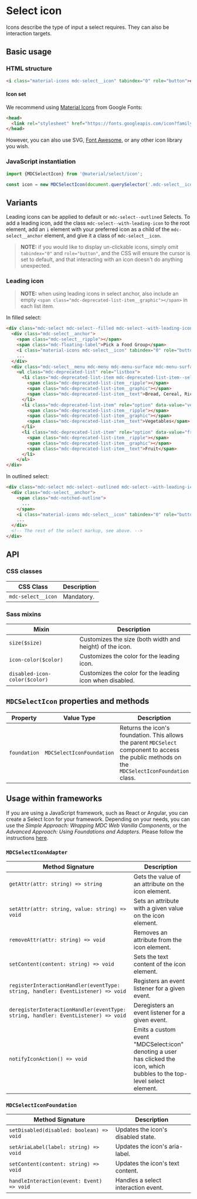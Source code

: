<!--docs:
title: "Select icon"
layout: detail
section: components
excerpt: "Icons describe the type of input a select requires"
iconId: text_field
path: /catalog/input-controls/select-menus/icon/
-->

# Select icon

Icons describe the type of input a select requires. They can also be interaction targets.

## Basic usage

### HTML structure

```html
<i class="material-icons mdc-select__icon" tabindex="0" role="button">event</i>
```

#### Icon set

We recommend using [Material Icons](https://material.io/tools/icons/) from Google Fonts:

```html
<head>
  <link rel="stylesheet" href="https://fonts.googleapis.com/icon?family=Material+Icons">
</head>
```

However, you can also use SVG, [Font Awesome](https://fontawesome.com/), or any other icon library you wish.

### JavaScript instantiation

```js
import {MDCSelectIcon} from '@material/select/icon';

const icon = new MDCSelectIcon(document.querySelector('.mdc-select__icon'));
```

## Variants

Leading icons can be applied to default or `mdc-select--outlined` Selects. To add a leading icon, add the class `mdc-select--with-leading-icon` to the root element, add an `i` element with your preferred icon as a child of the `mdc-select__anchor` element, and give it a class of `mdc-select__icon`.

> **NOTE:** if you would like to display un-clickable icons, simply omit `tabindex="0"` and `role="button"`, and the CSS will ensure the cursor is set to default, and that interacting with an icon doesn't do anything unexpected.

### Leading icon

> **NOTE:** when using leading icons in select anchor, also include an empty `<span class="mdc-deprecated-list-item__graphic"></span>` in each list item.

In filled select:

```html
<div class="mdc-select mdc-select--filled mdc-select--with-leading-icon">
  <div class="mdc-select__anchor">
    <span class="mdc-select__ripple"></span>
    <span class="mdc-floating-label">Pick a Food Group</span>
    <i class="material-icons mdc-select__icon" tabindex="0" role="button">event</i>
    ...
  </div>
  <div class="mdc-select__menu mdc-menu mdc-menu-surface mdc-menu-surface--fullwidth">
    <ul class="mdc-deprecated-list" role="listbox">
      <li class="mdc-deprecated-list-item mdc-deprecated-list-item--selected" aria-selected="true" role="option" data-value="grains">
        <span class="mdc-deprecated-list-item__ripple"></span>
        <span class="mdc-deprecated-list-item__graphic"></span>
        <span class="mdc-deprecated-list-item__text">Bread, Cereal, Rice, and Pasta</span>
      </li>
      <li class="mdc-deprecated-list-item" role="option" data-value="vegetables">
        <span class="mdc-deprecated-list-item__ripple"></span>
        <span class="mdc-deprecated-list-item__graphic"></span>
        <span class="mdc-deprecated-list-item__text">Vegetables</span>
      </li>
      <li class="mdc-deprecated-list-item" role="option" data-value="fruit">
        <span class="mdc-deprecated-list-item__ripple"></span>
        <span class="mdc-deprecated-list-item__graphic"></span>
        <span class="mdc-deprecated-list-item__text">Fruit</span>
      </li>
    </ul>
</div>
```

In outlined select:

```html
<div class="mdc-select mdc-select--outlined mdc-select--with-leading-icon">
  <div class="mdc-select__anchor">
    <span class="mdc-notched-outline">
      ...
    </span>
    <i class="material-icons mdc-select__icon" tabindex="0" role="button">event</i>
    ...
  </div>
  <!-- The rest of the select markup, see above. -->
</div>
```

## API

### CSS classes

CSS Class | Description
--- | ---
`mdc-select__icon` | Mandatory.

### Sass mixins

Mixin | Description
--- | ---
`size($size)` | Customizes the size (both width and height) of the icon.
`icon-color($color)` | Customizes the color for the leading icon.
`disabled-icon-color($color)` | Customizes the color for the leading icon when disabled.

## `MDCSelectIcon` properties and methods

Property | Value Type | Description
--- | --- | ---
`foundation` | `MDCSelectIconFoundation` | Returns the icon's foundation. This allows the parent `MDCSelect` component to access the public methods on the `MDCSelectIconFoundation` class.

## Usage within frameworks

If you are using a JavaScript framework, such as React or Angular, you can create a Select Icon for your framework. Depending on your needs, you can use the _Simple Approach: Wrapping MDC Web Vanilla Components_, or the _Advanced Approach: Using Foundations and Adapters_. Please follow the instructions [here](../../../docs/integrating-into-frameworks.md).

### `MDCSelectIconAdapter`

Method Signature | Description
--- | ---
`getAttr(attr: string) => string` | Gets the value of an attribute on the icon element.
`setAttr(attr: string, value: string) => void` | Sets an attribute with a given value on the icon element.
`removeAttr(attr: string) => void` | Removes an attribute from the icon element.
`setContent(content: string) => void` | Sets the text content of the icon element.
`registerInteractionHandler(eventType: string, handler: EventListener) => void` | Registers an event listener for a given event.
`deregisterInteractionHandler(eventType: string, handler: EventListener) => void` | Deregisters an event listener for a given event.
`notifyIconAction() => void` | Emits a custom event "MDCSelect:icon" denoting a user has clicked the icon, which bubbles to the top-level select element.

### `MDCSelectIconFoundation`

Method Signature | Description
--- | ---
`setDisabled(disabled: boolean) => void` | Updates the icon's disabled state.
`setAriaLabel(label: string) => void` | Updates the icon's aria-label.
`setContent(content: string) => void` | Updates the icon's text content.
`handleInteraction(event: Event) => void` | Handles a select interaction event.
